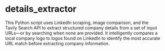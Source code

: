 # details_extractor
This Python script uses LinkedIn scraping, image comparison, and the Tavily Search API to extract structured company details from a set of input URLs—or by searching when none are provided.  It intelligently compares a local company logo to logos found on LinkedIn to identify the most accurate URL match before extracting company information.
